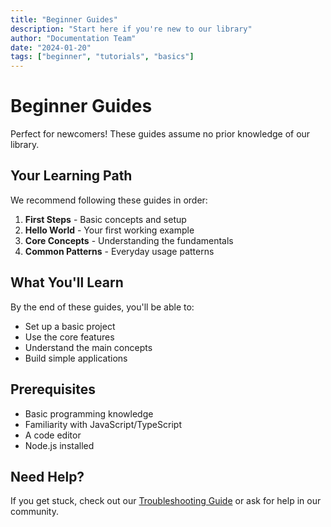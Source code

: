 ```yaml
---
title: "Beginner Guides"
description: "Start here if you're new to our library"
author: "Documentation Team"
date: "2024-01-20"
tags: ["beginner", "tutorials", "basics"]
---
```


# Beginner Guides

Perfect for newcomers! These guides assume no prior knowledge of our library.

## Your Learning Path

We recommend following these guides in order:

1. **First Steps** - Basic concepts and setup
2. **Hello World** - Your first working example
3. **Core Concepts** - Understanding the fundamentals
4. **Common Patterns** - Everyday usage patterns

## What You'll Learn

By the end of these guides, you'll be able to:
- Set up a basic project
- Use the core features
- Understand the main concepts
- Build simple applications

## Prerequisites

- Basic programming knowledge
- Familiarity with JavaScript/TypeScript
- A code editor
- Node.js installed

## Need Help?

If you get stuck, check out our [Troubleshooting Guide](../../troubleshooting) or ask for help in our community. 